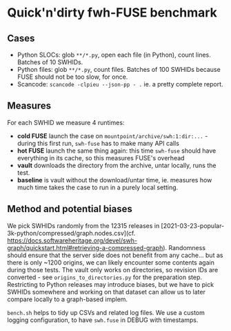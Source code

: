 # Quick'n'dirty fwh-FUSE benchmark

## Cases

 * Python SLOCs: glob `**/*.py`, open each file (in Python), count lines. Batches of 10 SWHIDs.
 * Python files: glob `**/*.py`, count files. Batches of 100 SWHIDs because FUSE should not be too slow, for once.
 * Scancode: `scancode -clpieu --json-pp - .` ie. a pretty complete report.

## Measures

For each SWHID we measure 4 runtimes:

* **cold FUSE** launch the case on `mountpoint/archive/swh:1:dir:...` - during this first run, `swh-fuse` has to make many API calls
* **hot FUSE** launch the same thing again: this time `swh-fuse` should have everything in its cache, so this measures FUSE's overhead
* **vault** downloads the directory from the archive, untar locally, runs the test.
* **baseline** is vault without the download/untar time, ie. measures how much time takes the case to run in a purely local setting.


## Method and potential biases

We pick SWHIDs randomly from the 12315 releases in
[2021-03-23-popular-3k-python/compressed/graph.nodes.csv](cf. https://docs.softwareheritage.org/devel/swh-graph/quickstart.html#retrieving-a-compressed-graph).
Randomness should ensure that the server side does not benefit from any cache...
but as there is only ~1200 origins, we can likely encounter some contents again during those tests.
The vault only works on directories,
so revision IDs are converted -
see `origins_to_directories.py` for the preparation step.
Restricting to Python releases may introduce biases, but we have to pick SWHIDs somewhere
and working on that dataset can allow us to later compare locally to a graph-based implem.

`bench.sh` helps to tidy up CSVs and related log files.
We use a custom logging configuration, to have `swh.fuse` in DEBUG with timestamps.
